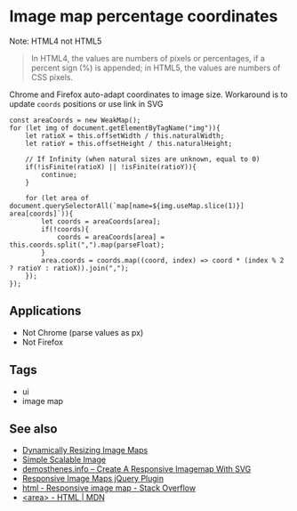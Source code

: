 # Image map percentage coordinates

Note: HTML4 not HTML5

> In HTML4, the values are numbers of pixels or percentages, if a percent sign (%) is appended; in HTML5, the values are numbers of CSS pixels.

Chrome and Firefox auto-adapt coordinates to image size.
Workaround is to update `coords` positions or use link in SVG

	const areaCoords = new WeakMap();
	for (let img of document.getElementByTagName("img")){
		let ratioX = this.offsetWidth / this.naturalWidth;
		let ratioY = this.offsetHeight / this.naturalHeight;
	
		// If Infinity (when natural sizes are unknown, equal to 0)
		if(!isFinite(ratioX) || !isFinite(ratioY)){
			continue;
		}
	
		for (let area of document.querySelectorAll(`map[name=${img.useMap.slice(1)}] area[coords]`)){
			let coords = areaCoords[area];
			if(!coords){
				coords = areaCoords[area] = this.coords.split(",").map(parseFloat);
			}
			area.coords = coords.map((coord, index) => coord * (index % 2 ? ratioY : ratioX)).join(",");
		});
	});

## Applications

- Not Chrome (parse values as px)
- Not Firefox

## Tags

- ui
- image map

## See also

- [Dynamically Resizing Image Maps](http://home.comcast.net/~urbanjost/semaphore.html)
- [Simple Scalable Image](http://home.comcast.net/~urbanjost/IMG/resizeimg3.html)
- [demosthenes.info – Create A Responsive Imagemap With SVG](http://demosthenes.info/blog/760/Create-A-Responsive-Imagemap-With-SVG)
- [Responsive Image Maps jQuery Plugin](http://mattstow.com/experiment/responsive-image-maps/rwd-image-maps.html)
- [html - Responsive image map - Stack Overflow](http://stackoverflow.com/questions/7844399/responsive-image-map)
- [\<area\> - HTML | MDN](https://developer.mozilla.org/en-US/docs/Web/HTML/Element/area)

